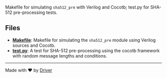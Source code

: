 <!--------------------------------------------------------------------------------->
<!-- IMPORTANT: This file is auto-generated by Driver (https://driver.ai). -------->
<!-- Manual edits may be overwritten on future commits. --------------------------->
<!--------------------------------------------------------------------------------->

Makefile for simulating `sha512_pre` with Verilog and Cocotb; test.py for SHA-512 pre-processing tests.


## Files
- **[Makefile](Makefile.md)**: Makefile for simulating the `sha512_pre` module using Verilog sources and Cocotb.
- **[test.py](test.py.md)**: A test for SHA-512 pre-processing using the cocotb framework with random message lengths and conditions.

---
Made with ❤️ by [Driver](https://www.driver.ai/)